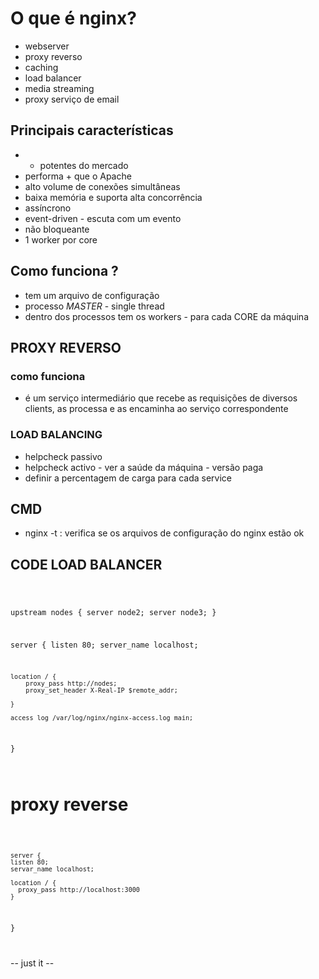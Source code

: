 
# O que é nginx?

- webserver
- proxy reverso
- caching
- load balancer
- media streaming
- proxy serviço de email


## Principais características 

- + potentes do mercado
- performa + que o Apache
- alto volume de conexões simultâneas
- baixa memória e suporta alta concorrência
- assíncrono
- event-driven - escuta com um evento
- não bloqueante
- 1 worker por core

## Como funciona ?

- tem um arquivo de configuração
- processo *MASTER* - single thread
- dentro dos processos tem os workers - para cada CORE da máquina 


## PROXY REVERSO

### como funciona 

- é um serviço intermediário que recebe as requisições de diversos clients, as processa e as encaminha ao serviço correspondente


### LOAD BALANCING

- helpcheck passivo
- helpcheck activo - ver a saúde da máquina - versão paga
- definir a percentagem de carga para cada service




## CMD
- nginx -t : verifica se os arquivos de configuração do nginx estão ok


## CODE LOAD BALANCER ##

<code>

upstream nodes {
    server node2;
    server node3;
}

server {
    listen       80;
    server_name  localhost;


    location / {
        proxy_pass http://nodes;
        proxy_set_header X-Real-IP $remote_addr;

    }

    access_log /var/log/nginx/nginx-access.log main;

}

</code>

# proxy reverse 

<code>
    
    server {
    listen 80;
    servar_name localhost;
    
    location / {
      proxy_pass http://localhost:3000
    }
}
    
</code>


-- just it -- 
